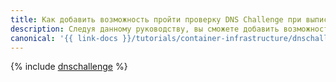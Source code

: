 ```yaml
---
title: Как добавить возможность пройти проверку DNS Challenge при выписывании сертификатов {{ lets-encrypt }}
description: Следуя данному руководству, вы сможете добавить возможность пройти проверку DNS Challenge при выписывании сертификатов {{ lets-encrypt }}.
canonical: '{{ link-docs }}/tutorials/container-infrastructure/dnschallenge'
---
```


{% include [dnschallenge](../../_tutorials/k8s/dnschallenge.md) %}